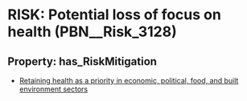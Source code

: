 # RISK: __Potential loss of focus on health__ (PBN__Risk_3128)

## Property: has_RiskMitigation

* [Retaining health as a priority in economic, political, food, and built environment sectors](PBN__Mitigation_1541)

